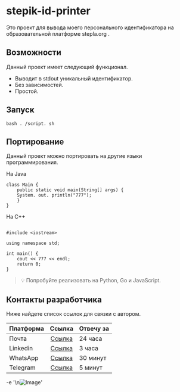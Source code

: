 # stepik-id-printer 


Это
проект для вывода моего персонального идентификатора на образовательной платформе stepla.org .

## Возможности

Данный проект имеет следующий функционал.

 * Выводит в stdout уникальный идентификатор.
 * Без зависимостей.
 * Простой.

## Запуск

```
bash . /script. sh
```

## Портирование

Данный проект можно портировать на другие языки программирования.

Ha Java

```
class Main {
    public static void main(String[] args) {
    System. out. println("777");
    }
}

```

На C++

```

#include <iostream>

using namespace std;

int main() {
    cout << 777 << endl;
    return 0;
}

```

> 💡 Попробуйте реализовать на Python, Go и JavaScript.


## Контакты разработчика

Ниже найдете список ссылок для связки с автором.

| Платформа     | Ссылка                                            | Отвечу за |
| ------------- |:-------------------------------------------------:|-----------|
| Почта         | [Ссылка](test@test.com)                           |24 часа    |
| Linkedin      | [Ссылка](https://markdownlivepreview.com/)        |3 часа     |
| WhatsApp      | [Ссылка](https://ru.hexlet.io/blog/posts/markdown)|30 минут   |
| Telegram      | [Ссылка](https://stepik.org/learn)                |5 минут    |

-e '\n![Image](https://ucarecdn.com/02b8ff49-8f2b-4ce9-be84-7d4bdc6b9b67/)' 
